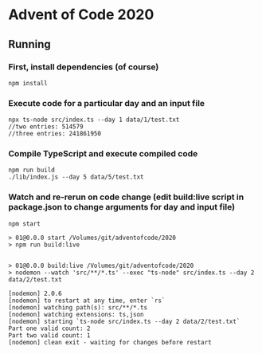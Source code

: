 # Advent of Code 2020

## Running

### First, install dependencies (of course)
```
npm install
```

### Execute code for a particular day and an input file
```
npx ts-node src/index.ts --day 1 data/1/test.txt
//two entries: 514579
//three entries: 241861950
```

### Compile TypeScript and execute compiled code
```
npm run build
./lib/index.js --day 5 data/5/test.txt
```

### Watch and re-rerun on code change (edit build:live script in package.json to change arguments for day and input file)
```
npm start

> 01@0.0.0 start /Volumes/git/adventofcode/2020
> npm run build:live


> 01@0.0.0 build:live /Volumes/git/adventofcode/2020
> nodemon --watch 'src/**/*.ts' --exec "ts-node" src/index.ts --day 2 data/2/test.txt

[nodemon] 2.0.6
[nodemon] to restart at any time, enter `rs`
[nodemon] watching path(s): src/**/*.ts
[nodemon] watching extensions: ts,json
[nodemon] starting `ts-node src/index.ts --day 2 data/2/test.txt`
Part one valid count: 2
Part two valid count: 1
[nodemon] clean exit - waiting for changes before restart
```
